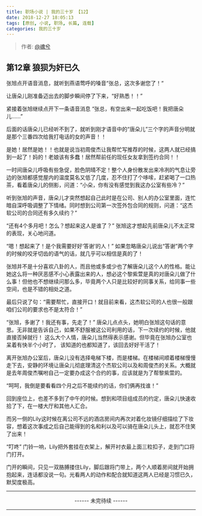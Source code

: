 ```yaml
---
title: 职场小说 | 我的三十岁 【12】
date: 2018-12-27 18:05:13
tags: [原创, 小说, 职场, 长篇, 连载]
categories: 我的三十岁
---
```


> 作者: [@魂兮](http://weibo.com/paigu77)

## 第12章 狼狈为奸已久

张旭点开语音消息，就听到燕语莺呼的嗓音“张总，这次多谢您了！“

让唐朵儿刚准备迈出去的脚步瞬间停了下来，“好熟悉！！”

紧接着张旭继续点开下一条语音消息 “张总，有空出来一起吃饭吧！我把唐朵儿……”

后面的话唐朵儿已经听不到了，就听到刚才语音中的“唐朵儿”三个字的声音分明就是那个三番四次给我打电话的女的声音！！

是她！居然是她！！也就是说当初周俊杰让我帮忙写推荐的时候，这两人就已经搞到一起了！妈的！老娘该有多蠢！居然帮前任的现任女友拿到签约合同！！

一时间唐朵儿呼吸有些急促，脸色阴晴不定！整个人身份散发出来冷冽的气息让旁边的张旭都感觉屋内的温度莫名又低了几度，忍不住打了个哆嗦，赶紧喝了一口热茶，看着唐朵儿的侧影，问道：“小朵，你有没有感觉到我这办公室有些冷？”

听到张旭的声音，唐朵儿才突然想起自己此时是在公司、别人的办公室里面，连忙暗自深呼吸调整了下情绪。同时想到公司第一次签外包合同的规则，问道：“这杰软公司的合同还有多久续约？”

“还有4个多月吧！怎么？想起来这人是谁了？” 张旭这才想起先前唐朵儿不太正常的表现，关心地问道。

“嗯！想起来了！是个我需要好好‘答谢’的人！” 如果忽略唐朵儿说出“答谢”两个字的时候的咬牙切齿的语气的话，就几乎可以相信是真的了！

张旭并不是十分喜欢八卦的人，而且他或多或少也了解唐朵儿这个人的性格。能让她这么将一种厌恶感不小心表露出来的人，想必这个黎紫萱是真的对唐朵儿做了什么事！但他也不想继续问那么多，毕竟两个人只是比较好的同事关系，给同事一些空间，也是不错的相处之道。

最后只说了句：“需要帮忙，直接开口！就目前来看，这杰软公司的人也很一般跟咱们公司的要求也不是太符合！”

“张旭，多谢了！我还有事，先走了！” 唐朵儿点点头，她明白张旭这句话的意思。无非就是告诉自己，如果不舒服被这公司利用的话，下一次续约的时候，他就直接否掉就行！ 这么大个人情，唐朵儿当然得表示感谢。但毕竟在张旭办公室也呆着有快半个小时了， 该知道的也都知道了，该回去好好干活了！

离开张旭办公室后，唐朵儿没有选择电梯下楼，而是楼梯。在楼梯间顺着楼梯慢慢走下去，安静的环境让唐朵儿彻底理清这个杰软公司以及和周俊杰的关系。大概就是去年周俊杰嘱咐自己一定要办成这个合约的事，应该就是为了帮黎紫萱的。

“呵呵，我倒是要看看四个月之后不能续约的话，你们俩再找谁！”

回到座位上，也差不多到了中午的时候。想到和项目组成员的约定，唐朵儿快速收拾了下，在一楼大厅和其他人汇合。

而另一侧的Lily这时候在离公司不远的酒店房间内再次对着化妆镜仔细描绘了下妆容，想着这次事成之后自己能得到的名和利以及可以骑在唐朵儿头上，就忍不住笑了出来！

“叮咚” 门铃一响，Lily把外套挂在衣架上，解开衬衣最上面三粒扣子，走到门口将门打开。

门开的瞬间，只见一双胳膊搂住Lily，脚后跟将门带上，两个人顺着房间就开始拥抱起来，连话都没说一句。光看两人的动作和配合就知道这两人已经是习惯已久，默契度极高。

---

<center> ------ 未完待续 ------ </center>

---
